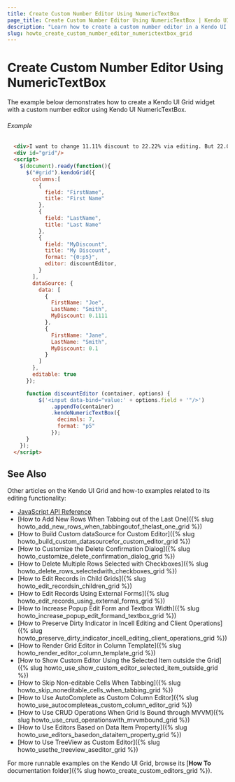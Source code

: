 ```yaml
---
title: Create Custom Number Editor Using NumericTextBox
page_title: Create Custom Number Editor Using NumericTextBox | Kendo UI Grid
description: "Learn how to create a custom number editor in a Kendo UI Grid widget using the Kendo UI NumericTextBox."
slug: howto_create_custom_number_editor_numerictextbox_grid
---
```


# Create Custom Number Editor Using NumericTextBox

The example below demonstrates how to create a Kendo UI Grid widget with a custom number editor using Kendo UI NumericTextBox.

###### Example

```html
  <div>I want to change 11.11% discount to 22.22% via editing. But 22.00% is thrown back at input of 0.2222</div>
  <div id="grid"/>
  <script>
    $(document).ready(function(){
      $("#grid").kendoGrid({
        columns:[
          {
            field: "FirstName",
            title: "First Name"
          },
          {
            field: "LastName",
            title: "Last Name"
          },
          {
            field: "MyDiscount",
            title: "My Discount",
            format: "{0:p5}",
            editor: discountEditor,
          }
        ],
        dataSource: {
          data: [
            {
              FirstName: "Joe",
              LastName: "Smith",
              MyDiscount: 0.1111
            },
            {
              FirstName: "Jane",
              LastName: "Smith",
              MyDiscount: 0.1
            }
          ]
        },
        editable: true
      });

      function discountEditor (container, options) {
          $('<input data-bind="value:' + options.field + '"/>')
              .appendTo(container)
              .kendoNumericTextBox({
                decimals: 7,
                format: "p5"
              });
      }
    });
  </script>
```

## See Also

Other articles on the Kendo UI Grid and how-to examples related to its editing functionality:

* [JavaScript API Reference](/api/javascript/ui/grid)
* [How to Add New Rows When Tabbing out of the Last One]({% slug howto_add_new_rows_when_tabbingoutof_thelast_one_grid %})
* [How to Build Custom dataSource for Custom Editor]({% slug howto_build_custom_datasourcefor_custom_editor_grid %})
* [How to Customize the Delete Confirmation Dialog]({% slug howto_customize_delete_confirmation_dialog_grid %})
* [How to Delete Multiple Rows Selected with Checkboxes]({% slug howto_delete_rows_selectedwith_checkboxes_grid %})
* [How to Edit Records in Child Grids]({% slug howto_edit_recordsin_children_grid %})
* [How to Edit Records Using External Forms]({% slug howto_edit_records_using_external_forms_grid %})
* [How to Increase Popup Edit Form and Textbox Width]({% slug howto_increase_popup_edit_formand_textbox_grid %})
* [How to Preserve Dirty Indicator in Incell Editing and Client Operations]({% slug howto_preserve_dirty_indicator_incell_editing_client_operations_grid %})
* [How to Render Grid Editor in Column Template]({% slug howto_render_editor_column_template_grid %})
* [How to Show Custom Editor Using the Selected Item outside the Grid]({% slug howto_use_show_custom_editor_selected_item_outside_grid %})
* [How to Skip Non-editable Cells When Tabbing]({% slug howto_skip_noneditable_cells_when_tabbing_grid %})
* [How to Use AutoComplete as Custom Column Editor]({% slug howto_use_autocompleteas_custom_column_editor_grid %})
* [How to Use CRUD Operations When Grid Is Bound through MVVM]({% slug howto_use_crud_operationswith_mvvmbound_grid %})
* [How to Use Editors Based on Data Item Property]({% slug howto_use_editors_basedon_dataitem_property_grid %})
* [How to Use TreeView as Custom Editor]({% slug howto_usethe_treeview_aseditor_grid %})

For more runnable examples on the Kendo UI Grid, browse its [**How To** documentation folder]({% slug howto_create_custom_editors_grid %}).
